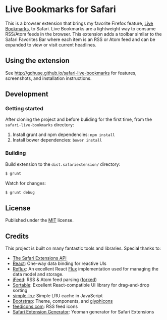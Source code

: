 # Live Bookmarks for Safari

This is a browser extension that brings my favorite Firefox feature, [Live Bookmarks](https://support.mozilla.org/en-US/kb/Live%20Bookmarks), to Safari. Live Bookmarks are a lightweight way to consume RSS/Atom feeds in the browser. This extension adds a toolbar similar to the Safari Favorites Bar where each item is an RSS or Atom feed and can be expanded to view or visit current headlines.

## Using the extension

See http://gdhuse.github.io/safari-live-bookmarks for features, screenshots, and installation instructions.

## Development

### Getting started
After cloning the project and before buliding for the first time, from the `safari-live-bookmarks` directory:
 1. Install grunt and npm dependencies: `npm install`
 2. Install bower dependencies: `bower install`

### Building
Build extension to the `dist.safariextension/` directory:
```bash
$ grunt
```

Watch for changes:
```bash
$ grunt debug
```

## License
Published under the [MIT](https://github.com/gdhuse/safari-live-bookmarks/blob/master/LICENSE?raw=true) license.

## Credits

This project is built on many fantastic tools and libraries.  Special thanks to:
* [The Safari Extensions API](https://developer.apple.com/library/safari/documentation/Tools/Conceptual/SafariExtensionGuide/Introduction/Introduction.html)
* [React](https://facebook.github.io/react/): One-way data binding for reactive UIs
* [Reflux](http://github.com/spoike/refluxjs): An excellent React [Flux](http://facebook.github.io/react/blog/2014/05/06/flux.html) implementation used for managing the data model and storage.
* [jFeed](https://github.com/jfhovinne/jFeed): RSS & Atom feed parsing ([forked](https://github.com/gdhuse/jFeed))
* [Sortable](http://rubaxa.github.io/Sortable/): Excellent React-compatible UI library for drag-and-drop sorting 
* [simple-lru](https://github.com/smagch/simple-lru): Simple LRU cache in JavaScript
* [Bootstrap](http://getbootstrap.com): Theme, components, and [glyphicons](http://glyphicons.com/)
* [feedicons.com](http://www.feedicons.com): RSS feed icons
* [Safari Extension Generator](https://github.com/lanceli/generator-safari-extension): Yeoman generator for Safari Extensions
